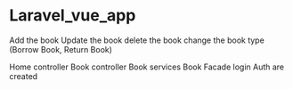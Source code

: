 # Laravel_vue_app

Add the book 
Update the book 
delete the book 
change the book type (Borrow Book, Return Book)

Home controller
Book controller 
Book services
Book Facade 
login Auth are created
